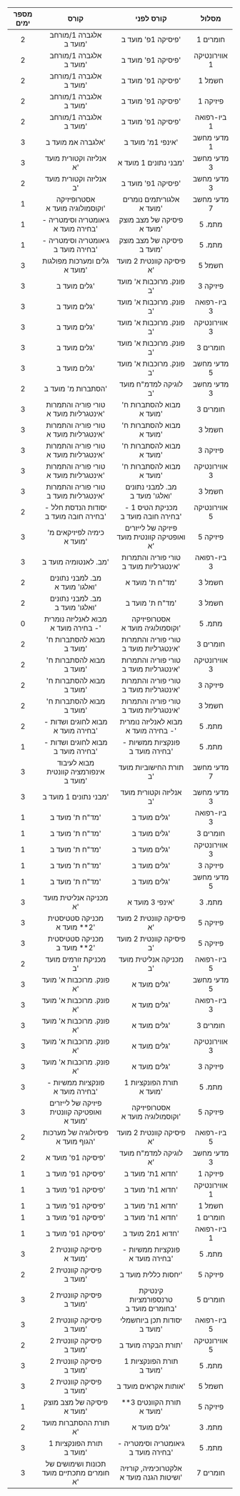 |  מספר ימים  |                    קורס                    |                 קורס לפני                  |     מסלול     |
|:-----------:|:------------------------------------------:|:------------------------------------------:|:-------------:|
|      2      |           אלגברה 1/מורחב מועד ב'           |             פיסיקה 1פ' מועד ב'             |   חומרים 1    |
|      2      |           אלגברה 1/מורחב מועד ב'           |             פיסיקה 1פ' מועד ב'             | אווירונטיקה 1 |
|      2      |           אלגברה 1/מורחב מועד ב'           |             פיסיקה 1פ' מועד ב'             |    חשמל 1     |
|      2      |           אלגברה 1/מורחב מועד ב'           |             פיסיקה 1פ' מועד ב'             |   פיזיקה 1    |
|      2      |           אלגברה 1/מורחב מועד ב'           |             פיסיקה 1פ' מועד ב'             |  ביו-רפואה 1  |
|      3      |             אלגברה אמ מועד ב'              |             אינפי 1מ' מועד ב'              |  מדעי מחשב 1  |
|      3      |           אנליזה וקטורית מועד א'           |           מבני נתונים 1 מועד א'            |  מדעי מחשב 3  |
|      2      |           אנליזה וקטורית מועד ב'           |             פיסיקה 1פ' מועד ב'             |  מדעי מחשב 3  |
|      1      |      אסטרופיזיקה וקוסמולוגיה מועד א'       |         אלגוריתמים נומרים מועד א'          |  מדעי מחשב 7  |
|      1      |     גיאומטריה וסימטריה - בחירה מועד א'     |         פיסיקה של מצב מוצק מועד א'         |    מתמ. 5     |
|      1      |     גיאומטריה וסימטריה - בחירה מועד ב'     |         פיסיקה של מצב מוצק מועד ב'         |    מתמ. 5     |
|      3      |        גלים ומערכות מפולגות מועד א'        |          פיסיקה קוונטית 2 מועד א'          |    חשמל 5     |
|      3      |                גלים מועד ב'                |          פונק. מרוכבות א' מועד ב'          |   פיזיקה 3    |
|      3      |                גלים מועד ב'                |          פונק. מרוכבות א' מועד ב'          |  ביו-רפואה 3  |
|      3      |                גלים מועד ב'                |          פונק. מרוכבות א' מועד ב'          | אווירונטיקה 3 |
|      3      |                גלים מועד ב'                |          פונק. מרוכבות א' מועד ב'          |   חומרים 3    |
|      3      |                גלים מועד ב'                |          פונק. מרוכבות א' מועד ב'          |  מדעי מחשב 5  |
|      2      |             הסתברות מ' מועד ב'             |           לוגיקה למדמ"ח מועד ב'            |  מדעי מחשב 3  |
|      3      |   טורי פוריה והתמרות אינטגרליות מועד א'    |          מבוא להסתברות ח' מועד א'          |   חומרים 3    |
|      3      |   טורי פוריה והתמרות אינטגרליות מועד א'    |          מבוא להסתברות ח' מועד א'          |    חשמל 3     |
|      3      |   טורי פוריה והתמרות אינטגרליות מועד א'    |          מבוא להסתברות ח' מועד א'          |   פיזיקה 3    |
|      3      |   טורי פוריה והתמרות אינטגרליות מועד א'    |          מבוא להסתברות ח' מועד א'          | אווירונטיקה 3 |
|      3      |   טורי פוריה והתמרות אינטגרליות מועד ב'    |      מב. למבני נתונים ואלגו' מועד ב'       |    חשמל 3     |
|      2      |   יסודות הנדסת חלל - בחירה חובה מועד ב'    |     מכניקת הטיס 1 - בחירה חובה מועד ב'     | אווירונטיקה 5 |
|      3      |         כימיה לפיזיקאים מ' מועד א'         | פיזיקה של לייזרים ואופטיקה קוונטית מועד א' |   פיזיקה 5    |
|      3      |            מב. לאנטומיה מועד ב'            |   טורי פוריה והתמרות אינטגרליות מועד ב'    |  ביו-רפואה 3  |
|      2      |      מב. למבני נתונים ואלגו' מועד א'       |              מד"ח ת' מועד א'               |    חשמל 3     |
|      2      |      מב. למבני נתונים ואלגו' מועד ב'       |              מד"ח ת' מועד ב'               |    חשמל 3     |
|      0      |    מבוא לאנליזה נומרית - בחירה מועד א'     |      אסטרופיזיקה וקוסמולוגיה מועד א'       |    מתמ. 5     |
|      2      |          מבוא להסתברות ח' מועד ב'          |   טורי פוריה והתמרות אינטגרליות מועד ב'    |   חומרים 3    |
|      2      |          מבוא להסתברות ח' מועד ב'          |   טורי פוריה והתמרות אינטגרליות מועד ב'    | אווירונטיקה 3 |
|      2      |          מבוא להסתברות ח' מועד ב'          |   טורי פוריה והתמרות אינטגרליות מועד ב'    |   פיזיקה 3    |
|      2      |          מבוא להסתברות ח' מועד ב'          |   טורי פוריה והתמרות אינטגרליות מועד ב'    |    חשמל 3     |
|      2      |     מבוא לחוגים ושדות - בחירה מועד א'      |    מבוא לאנליזה נומרית - בחירה מועד א'     |    מתמ. 5     |
|      1      |     מבוא לחוגים ושדות - בחירה מועד ב'      |      פונקציות ממשיות - בחירה מועד ב'       |    מתמ. 5     |
|      3      |   מבוא לעיבוד אינפורמציה קוונטית מועד ב'   |           תורת החישוביות מועד ב'           |  מדעי מחשב 7  |
|      3      |           מבני נתונים 1 מועד ב'            |           אנליזה וקטורית מועד ב'           |  מדעי מחשב 3  |
|      1      |              מד"ח ת' מועד ב'               |                גלים מועד ב'                |  ביו-רפואה 3  |
|      1      |              מד"ח ת' מועד ב'               |                גלים מועד ב'                |   חומרים 3    |
|      1      |              מד"ח ת' מועד ב'               |                גלים מועד ב'                | אווירונטיקה 3 |
|      1      |              מד"ח ת' מועד ב'               |                גלים מועד ב'                |   פיזיקה 3    |
|      1      |              מד"ח ת' מועד ב'               |                גלים מועד ב'                |  מדעי מחשב 5  |
|      3      |           מכניקה אנליטית מועד א'           |              אינפי 3 מועד א'               |    מתמ. 3     |
|      3      |        מכניקה סטטיסטית 2** מועד א'         |          פיסיקה קוונטית 2 מועד א'          |   פיזיקה 5    |
|      3      |        מכניקה סטטיסטית 2** מועד ב'         |          פיסיקה קוונטית 2 מועד ב'          |   פיזיקה 5    |
|      2      |           מכניקת זורמים מועד ב'            |           מכניקה אנליטית מועד ב'           |  ביו-רפואה 5  |
|      3      |          פונק. מרוכבות א' מועד א'          |                גלים מועד א'                |  מדעי מחשב 5  |
|      3      |          פונק. מרוכבות א' מועד א'          |                גלים מועד א'                |  ביו-רפואה 3  |
|      3      |          פונק. מרוכבות א' מועד א'          |                גלים מועד א'                |   חומרים 3    |
|      3      |          פונק. מרוכבות א' מועד א'          |                גלים מועד א'                | אווירונטיקה 3 |
|      3      |          פונק. מרוכבות א' מועד א'          |                גלים מועד א'                |   פיזיקה 3    |
|      3      |      פונקציות ממשיות - בחירה מועד א'       |          תורת הפונקציות 1 מועד א'          |    מתמ. 5     |
|      3      | פיזיקה של לייזרים ואופטיקה קוונטית מועד א' |      אסטרופיזיקה וקוסמולוגיה מועד א'       |   פיזיקה 5    |
|      2      |     פיסיולוגיה של מערכות הגוף מועד א'      |          פיסיקה קוונטית 2 מועד א'          |  ביו-רפואה 5  |
|      2      |             פיסיקה 1פ' מועד א'             |           לוגיקה למדמ"ח מועד א'            |  מדעי מחשב 3  |
|      1      |             פיסיקה 1פ' מועד ב'             |              חדוא 1ת' מועד ב'              |   פיזיקה 1    |
|      1      |             פיסיקה 1פ' מועד ב'             |              חדוא 1ת' מועד ב'              | אווירונטיקה 1 |
|      1      |             פיסיקה 1פ' מועד ב'             |              חדוא 1ת' מועד ב'              |    חשמל 1     |
|      1      |             פיסיקה 1פ' מועד ב'             |              חדוא 1ת' מועד ב'              |   חומרים 1    |
|      1      |             פיסיקה 1פ' מועד ב'             |              חדוא 1מ2 מועד ב'              |  ביו-רפואה 1  |
|      3      |          פיסיקה קוונטית 2 מועד א'          |      פונקציות ממשיות - בחירה מועד א'       |    מתמ. 5     |
|      2      |          פיסיקה קוונטית 2 מועד ב'          |            יחסות כללית מועד ב'             |   פיזיקה 5    |
|      3      |          פיסיקה קוונטית 2 מועד ב'          |    קינטיקת טרנספורמציות בחומרים מועד ב'    |   חומרים 5    |
|      3      |          פיסיקה קוונטית 2 מועד ב'          |        יסודות תכן ביוחשמלי מועד ב'         |  ביו-רפואה 5  |
|      2      |          פיסיקה קוונטית 2 מועד ב'          |             תורת הבקרה מועד ב'             | אווירונטיקה 5 |
|      3      |          פיסיקה קוונטית 2 מועד ב'          |          תורת הפונקציות 1 מועד ב'          |    מתמ. 5     |
|      3      |          פיסיקה קוונטית 2 מועד ב'          |            אותות אקראים מועד ב'            |    חשמל 5     |
|      1      |         פיסיקה של מצב מוצק מועד א'         |         תורת הקוונטים 3** מועד א'          |   פיזיקה 5    |
|      2      |           תורת ההסתברות מועד א'            |                גלים מועד א'                |    מתמ. 3     |
|      3      |          תורת הפונקציות 1 מועד ב'          |     גיאומטריה וסימטריה - בחירה מועד ב'     |    מתמ. 5     |
|      3      | תכונות ושימושים של חומרים מתכתיים  מועד א' |  אלקטרוכימיה, קורזיה ושיטות הגנה מועד א'   |   חומרים 7    |